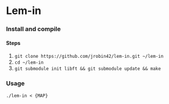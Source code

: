 # Lem-in

### Install and compile
#### Steps

1. `git clone https://github.com/jrobin42/lem-in.git ~/lem-in`  
2. `cd ~/lem-in`
3. `git submodule init libft && git submodule update && make`

### Usage

```
./lem-in < {MAP}
